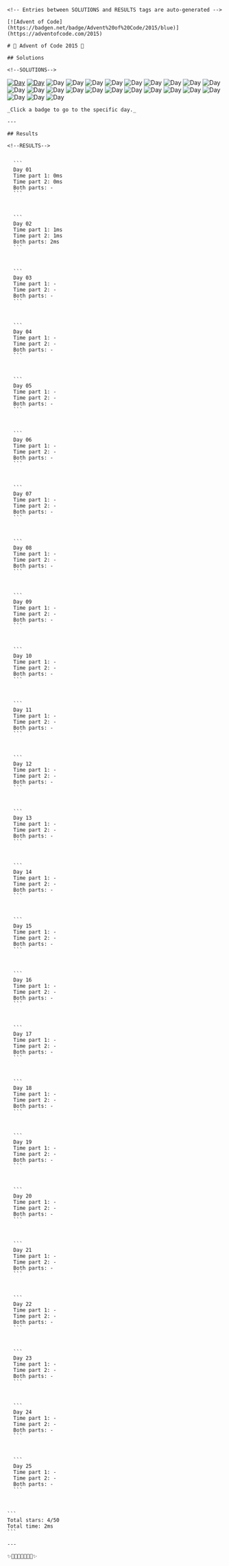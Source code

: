 
    <!-- Entries between SOLUTIONS and RESULTS tags are auto-generated -->

    [![Advent of Code](https://badgen.net/badge/Advent%20of%20Code/2015/blue)](https://adventofcode.com/2015)

    # 🎄 Advent of Code 2015 🎄

    ## Solutions

    <!--SOLUTIONS-->

[![Day](https://badgen.net/badge/01/%E2%98%85%E2%98%85/green)](src/day01)
[![Day](https://badgen.net/badge/02/%E2%98%85%E2%98%85/green)](src/day02)
![Day](https://badgen.net/badge/03/%E2%98%86%E2%98%86/gray)
![Day](https://badgen.net/badge/04/%E2%98%86%E2%98%86/gray)
![Day](https://badgen.net/badge/05/%E2%98%86%E2%98%86/gray)
![Day](https://badgen.net/badge/06/%E2%98%86%E2%98%86/gray)
![Day](https://badgen.net/badge/07/%E2%98%86%E2%98%86/gray)
![Day](https://badgen.net/badge/08/%E2%98%86%E2%98%86/gray)
![Day](https://badgen.net/badge/09/%E2%98%86%E2%98%86/gray)
![Day](https://badgen.net/badge/10/%E2%98%86%E2%98%86/gray)
![Day](https://badgen.net/badge/11/%E2%98%86%E2%98%86/gray)
![Day](https://badgen.net/badge/12/%E2%98%86%E2%98%86/gray)
![Day](https://badgen.net/badge/13/%E2%98%86%E2%98%86/gray)
![Day](https://badgen.net/badge/14/%E2%98%86%E2%98%86/gray)
![Day](https://badgen.net/badge/15/%E2%98%86%E2%98%86/gray)
![Day](https://badgen.net/badge/16/%E2%98%86%E2%98%86/gray)
![Day](https://badgen.net/badge/17/%E2%98%86%E2%98%86/gray)
![Day](https://badgen.net/badge/18/%E2%98%86%E2%98%86/gray)
![Day](https://badgen.net/badge/19/%E2%98%86%E2%98%86/gray)
![Day](https://badgen.net/badge/20/%E2%98%86%E2%98%86/gray)
![Day](https://badgen.net/badge/21/%E2%98%86%E2%98%86/gray)
![Day](https://badgen.net/badge/22/%E2%98%86%E2%98%86/gray)
![Day](https://badgen.net/badge/23/%E2%98%86%E2%98%86/gray)
![Day](https://badgen.net/badge/24/%E2%98%86%E2%98%86/gray)
![Day](https://badgen.net/badge/25/%E2%98%86%E2%98%86/gray)

<!--/SOLUTIONS-->

    _Click a badge to go to the specific day._

    ---

    ## Results

    <!--RESULTS-->


      ```
      Day 01
      Time part 1: 0ms
      Time part 2: 0ms
      Both parts: -
      ```
    


      ```
      Day 02
      Time part 1: 1ms
      Time part 2: 1ms
      Both parts: 2ms
      ```
    


      ```
      Day 03
      Time part 1: -
      Time part 2: -
      Both parts: -
      ```
    


      ```
      Day 04
      Time part 1: -
      Time part 2: -
      Both parts: -
      ```
    


      ```
      Day 05
      Time part 1: -
      Time part 2: -
      Both parts: -
      ```
    


      ```
      Day 06
      Time part 1: -
      Time part 2: -
      Both parts: -
      ```
    


      ```
      Day 07
      Time part 1: -
      Time part 2: -
      Both parts: -
      ```
    


      ```
      Day 08
      Time part 1: -
      Time part 2: -
      Both parts: -
      ```
    


      ```
      Day 09
      Time part 1: -
      Time part 2: -
      Both parts: -
      ```
    


      ```
      Day 10
      Time part 1: -
      Time part 2: -
      Both parts: -
      ```
    


      ```
      Day 11
      Time part 1: -
      Time part 2: -
      Both parts: -
      ```
    


      ```
      Day 12
      Time part 1: -
      Time part 2: -
      Both parts: -
      ```
    


      ```
      Day 13
      Time part 1: -
      Time part 2: -
      Both parts: -
      ```
    


      ```
      Day 14
      Time part 1: -
      Time part 2: -
      Both parts: -
      ```
    


      ```
      Day 15
      Time part 1: -
      Time part 2: -
      Both parts: -
      ```
    


      ```
      Day 16
      Time part 1: -
      Time part 2: -
      Both parts: -
      ```
    


      ```
      Day 17
      Time part 1: -
      Time part 2: -
      Both parts: -
      ```
    


      ```
      Day 18
      Time part 1: -
      Time part 2: -
      Both parts: -
      ```
    


      ```
      Day 19
      Time part 1: -
      Time part 2: -
      Both parts: -
      ```
    


      ```
      Day 20
      Time part 1: -
      Time part 2: -
      Both parts: -
      ```
    


      ```
      Day 21
      Time part 1: -
      Time part 2: -
      Both parts: -
      ```
    


      ```
      Day 22
      Time part 1: -
      Time part 2: -
      Both parts: -
      ```
    


      ```
      Day 23
      Time part 1: -
      Time part 2: -
      Both parts: -
      ```
    


      ```
      Day 24
      Time part 1: -
      Time part 2: -
      Both parts: -
      ```
    


      ```
      Day 25
      Time part 1: -
      Time part 2: -
      Both parts: -
      ```
    


    ```
    Total stars: 4/50
    Total time: 2ms
    ```
  

<!--/RESULTS-->

    ---

    ✨🎄🎁🎄🎅🎄🎁🎄✨
  